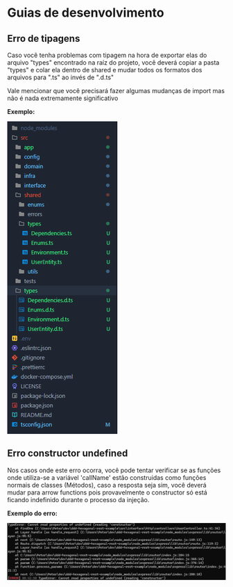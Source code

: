 # Guias de desenvolvimento

## Erro de tipagens
Caso você tenha problemas com tipagem na hora de exportar elas do arquivo "types" encontrado na raíz do projeto, você deverá copiar a pasta "types" e colar ela dentro de shared e mudar todos os formatos dos arquivos para ".ts" ao invés de ".d.ts"

Vale mencionar que você precisará fazer algumas mudanças de import mas não é nada extremamente significativo

**Exemplo:** 

![alt text](assets/guide/types_path.png)


## Erro constructor undefined
Nos casos onde este erro ocorra, você pode tentar verificar se as funções onde utiliza-se a variável 'callName' estão construidas como funções normais de classes (Métodos), caso a resposta seja sim, você deverá mudar para arrow functions pois provavelmente o constructor só está ficando indefinido durante o processo da injeção.


**Exemplo do erro:**

![alt text](assets/guide/undefined_constructor_error.png)